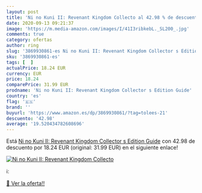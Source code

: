```yaml
---
layout: post
title: 'Ni no Kuni II: Revenant Kingdom Collecto al 42.98 % de descuento'
date: 2020-09-13 09:21:37
image: 'https://m.media-amazon.com/images/I/41I3ribkebL._SL200_.jpg'
comments: true
category: ofertas
author: ring
slug: '3869930861-es Ni no Kuni II: Revenant Kingdom Collector s Edition Guide'
sku: '3869930861-es'
tags: [  ]
actualPrice: 18.24 EUR
currency: EUR
price: 18.24
comparePrice: 31.99 EUR
prodname: 'Ni no Kuni II: Revenant Kingdom Collector s Edition Guide'
country: 'es'
flag: '🇪🇸'
brand: ''
buyurl: 'https://www.amazon.es/dp/3869930861/?tag=tolees-21'
descuento: '42.98'
average: '19.520434782608696'
---
```


Está [Ni no Kuni II: Revenant Kingdom Collector s Edition Guide](https://www.amazon.es/dp/3869930861/?tag=tolees-21) con 42.98 de descuento por 18.24 EUR (original: 31.99 EUR) en el siguiente enlace!

[![Ni no Kuni II: Revenant Kingdom Collecto](https://m.media-amazon.com/images/I/41I3ribkebL._SL200_.jpg)](https://www.amazon.es/dp/3869930861/?tag=tolees-21)

ℹ️:


[🛒 Ver la oferta!!](https://www.amazon.es/dp/3869930861/?tag=tolees-21)
